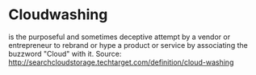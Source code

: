 # Cloudwashing

is the purposeful and sometimes deceptive attempt by a vendor or
entrepreneur to rebrand or hype a product or service by associating the
buzzword "Cloud" with it.
Source: http://searchcloudstorage.techtarget.com/definition/cloud-washing

